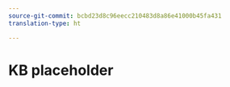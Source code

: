 ```yaml
---
source-git-commit: bcbd23d8c96eecc210483d8a86e41000b45fa431
translation-type: ht

---
```

# KB placeholder
